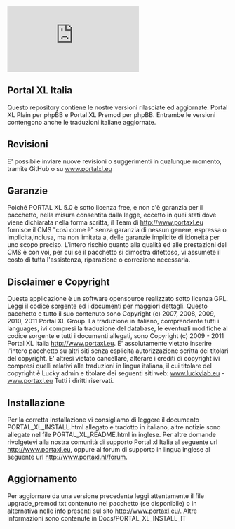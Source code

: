 [![portalxl.eu](http://www.portalxl.eu/styles/prosilver/theme/headers/rotate.php)](http://www.portalxl.eu)

## Portal XL Italia
Questo repository contiene le nostre versioni rilasciate ed aggiornate: Portal XL Plain per phpBB e Portal XL Premod per phpBB.
Entrambe le versioni contengono anche le traduzioni italiane aggiornate. 

## Revisioni
E' possibile inviare nuove revisioni o suggerimenti in qualunque momento, tramite GitHub o su www.portalxl.eu

## Garanzie
Poiché PORTAL XL 5.0  è sotto licenza free, e non c'è garanzia per 
il pacchetto, nella misura consentita dalla legge, eccetto in quei stati
dove viene dichiarata nella forma scritta, il Team di http://www.portaxl.eu
fornisce il CMS "così come è" senza garanzia di nessun genere, espressa
o implicita,inclusa, ma non limitata a, delle garanzie implicite di
idoneità per uno scopo preciso. L'intero rischio quanto alla qualità
ed alle prestazioni del CMS è con voi, per cui se il pacchetto si dimostra
difettoso, vi assumete il costo di tutta l'assistenza, riparazione o
correzione necessaria.
 
## Disclaimer e Copyright
Questa applicazione è un software opensource realizzato sotto licenza GPL.
Leggi il codice sorgente ed i documenti per maggiori dettagli. Questo pacchetto
e tutto il suo contenuto sono Copyright (c) 2007, 2008, 2009, 2010, 2011 Portal XL Group.
La traduzione in italiano, comprendente tutti i languages, ivi compresi la
traduzione del database, le eventuali modifiche al codice sorgente e tutti i
documenti allegati, sono Copyright (c) 2009 - 2011 Portal XL Italia
http://www.portaxl.eu. E' assolutamente vietato inserire l'intero pacchetto
su altri siti senza esplicita autorizzazione scritta dei titolari del copyright.
E' altresì vietato cancellare, alterare i crediti di copyright ivi compresi quelli
relativi alle traduzioni in lingua italiana, il cui titolare del copyright è Lucky
admin e titolare dei seguenti siti web:
www.luckylab.eu - www.portaxl.eu
Tutti i diritti riservati.

## Installazione
Per la corretta installazione vi consigliamo di leggere il documento
PORTAL_XL_INSTALL.html allegato e tradotto in italiano, altre notizie sono
allegate nel file PORTAL_XL_README.html in inglese. Per altre domande rivolgetevi
alla nostra comunità di supporto Portal xl Italia al seguente url
http://www.portaxl.eu, oppure al forum di supporto in lingua inglese
al seguente url http://www.portaxl.nl/forum.


## Aggiornamento
Per aggiornare da una versione precedente leggi attentamente il file upgrade_premod.txt
contenuto nel pacchetto (se disponibile) o in alternativa nelle info presenti sul
sito http://www.portaxl.eu/. Altre informazioni sono contenute in Docs/PORTAL_XL_INSTALL_IT

